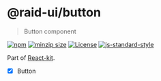 
# @raid-ui/button

> Button component


[![npm](https://img.shields.io/npm/v/@raid-ui/button?style=flat-square)](https://www.npmjs.com/package/@raid-ui/button)
[![minzip size](https://img.shields.io/bundlephobia/minzip/@raid-ui/button?style=flat-square)](https://bundlephobia.com/result?p=@raid-ui/button)
[![License](https://img.shields.io/github/license/mattstyles/react-kit.svg?style=flat-square)](https://github.com/mattstyles/react-kit/blob/master/license.md)
[![js-standard-style](https://img.shields.io/badge/code%20style-standard-brightgreen.svg?style=flat-square)](http://standardjs.com/)

Part of [React-kit](https://github.com/mattstyles/react-kit).

* [x] Button
